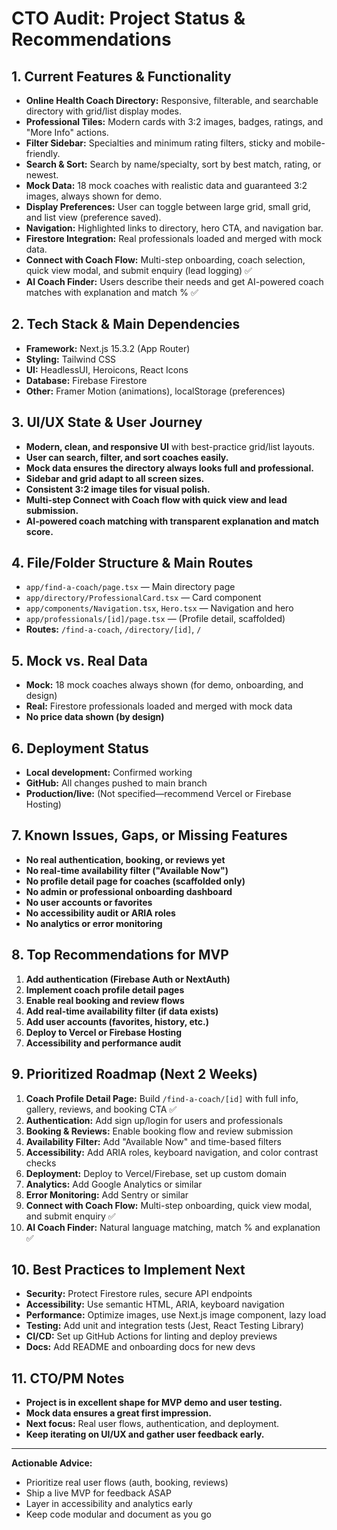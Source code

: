 # CTO Audit: Project Status & Recommendations

## 1. Current Features & Functionality
- **Online Health Coach Directory:** Responsive, filterable, and searchable directory with grid/list display modes.
- **Professional Tiles:** Modern cards with 3:2 images, badges, ratings, and "More Info" actions.
- **Filter Sidebar:** Specialties and minimum rating filters, sticky and mobile-friendly.
- **Search & Sort:** Search by name/specialty, sort by best match, rating, or newest.
- **Mock Data:** 18 mock coaches with realistic data and guaranteed 3:2 images, always shown for demo.
- **Display Preferences:** User can toggle between large grid, small grid, and list view (preference saved).
- **Navigation:** Highlighted links to directory, hero CTA, and navigation bar.
- **Firestore Integration:** Real professionals loaded and merged with mock data.
- **Connect with Coach Flow:** Multi-step onboarding, coach selection, quick view modal, and submit enquiry (lead logging) ✅
- **AI Coach Finder:** Users describe their needs and get AI-powered coach matches with explanation and match % ✅

## 2. Tech Stack & Main Dependencies
- **Framework:** Next.js 15.3.2 (App Router)
- **Styling:** Tailwind CSS
- **UI:** HeadlessUI, Heroicons, React Icons
- **Database:** Firebase Firestore
- **Other:** Framer Motion (animations), localStorage (preferences)

## 3. UI/UX State & User Journey
- **Modern, clean, and responsive UI** with best-practice grid/list layouts.
- **User can search, filter, and sort coaches easily.**
- **Mock data ensures the directory always looks full and professional.**
- **Sidebar and grid adapt to all screen sizes.**
- **Consistent 3:2 image tiles for visual polish.**
- **Multi-step Connect with Coach flow with quick view and lead submission.**
- **AI-powered coach matching with transparent explanation and match score.**

## 4. File/Folder Structure & Main Routes
- `app/find-a-coach/page.tsx` — Main directory page
- `app/directory/ProfessionalCard.tsx` — Card component
- `app/components/Navigation.tsx`, `Hero.tsx` — Navigation and hero
- `app/professionals/[id]/page.tsx` — (Profile detail, scaffolded)
- **Routes:** `/find-a-coach`, `/directory/[id]`, `/`

## 5. Mock vs. Real Data
- **Mock:** 18 mock coaches always shown (for demo, onboarding, and design)
- **Real:** Firestore professionals loaded and merged with mock data
- **No price data shown (by design)**

## 6. Deployment Status
- **Local development:** Confirmed working
- **GitHub:** All changes pushed to main branch
- **Production/live:** (Not specified—recommend Vercel or Firebase Hosting)

## 7. Known Issues, Gaps, or Missing Features
- **No real authentication, booking, or reviews yet**
- **No real-time availability filter ("Available Now")**
- **No profile detail page for coaches (scaffolded only)**
- **No admin or professional onboarding dashboard**
- **No user accounts or favorites**
- **No accessibility audit or ARIA roles**
- **No analytics or error monitoring**

## 8. Top Recommendations for MVP
1. **Add authentication (Firebase Auth or NextAuth)**
2. **Implement coach profile detail pages**
3. **Enable real booking and review flows**
4. **Add real-time availability filter (if data exists)**
5. **Add user accounts (favorites, history, etc.)**
6. **Deploy to Vercel or Firebase Hosting**
7. **Accessibility and performance audit**

## 9. Prioritized Roadmap (Next 2 Weeks)
1. **Coach Profile Detail Page:** Build `/find-a-coach/[id]` with full info, gallery, reviews, and booking CTA ✅
2. **Authentication:** Add sign up/login for users and professionals
3. **Booking & Reviews:** Enable booking flow and review submission
4. **Availability Filter:** Add "Available Now" and time-based filters
5. **Accessibility:** Add ARIA roles, keyboard navigation, and color contrast checks
6. **Deployment:** Deploy to Vercel/Firebase, set up custom domain
7. **Analytics:** Add Google Analytics or similar
8. **Error Monitoring:** Add Sentry or similar
9. **Connect with Coach Flow:** Multi-step onboarding, quick view modal, and submit enquiry ✅
10. **AI Coach Finder:** Natural language matching, match % and explanation ✅

## 10. Best Practices to Implement Next
- **Security:** Protect Firestore rules, secure API endpoints
- **Accessibility:** Use semantic HTML, ARIA, keyboard navigation
- **Performance:** Optimize images, use Next.js image component, lazy load
- **Testing:** Add unit and integration tests (Jest, React Testing Library)
- **CI/CD:** Set up GitHub Actions for linting and deploy previews
- **Docs:** Add README and onboarding docs for new devs

## 11. CTO/PM Notes
- **Project is in excellent shape for MVP demo and user testing.**
- **Mock data ensures a great first impression.**
- **Next focus:** Real user flows, authentication, and deployment.
- **Keep iterating on UI/UX and gather user feedback early.**

---

**Actionable Advice:**
- Prioritize real user flows (auth, booking, reviews)
- Ship a live MVP for feedback ASAP
- Layer in accessibility and analytics early
- Keep code modular and document as you go 